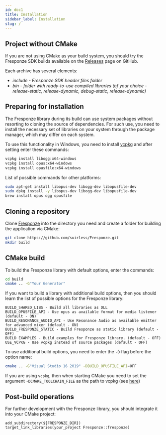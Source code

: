 ```yaml
---
id: doc1
title: Installation
sidebar_label: Installation
slug: /
---
```


## Project without CMake 
If you are not using CMake as your build system, you should try the Fresponze SDK builds available on the [Releases](https://github.com/suirless/Fresponze/releases) page on GitHub.

Each archive has several elements:
* *include - Fresponze SDK header files folder*
* *bin - folder with ready-to-use compiled libraries (of your choice - release-static, release-dynamic, debug-static, release-dynamic)*

## Preparing for installation
The Fresponze library during its build can use system packages without resorting to cloning the source of dependencies. For such use, you need to install the necessary set of libraries on your system through the package manager, which may differ on each system.

To use this functionality in Windows, you need to install [vcpkg](https://docs.microsoft.com/ru-ru/cpp/build/vcpkg?view=vs-2019) and after setting enter these commands:

```sh
vcpkg install libogg:x64-windows
vcpkg install opus:x64-windows
vcpkg install opusfile:x64-windows
```

List of possible commands for other platforms:

```sh
sudo apt-get install libopus-dev libogg-dev libopusfile-dev             // for Debian
sudo dpkg install -y libopus-dev libogg-dev libopusfile-dev             // for Arch
brew install opus ogg opusfile                                          // for macOS with Brew
```

## Cloning a repository

Clone [Fresponze](https://github.com/suirless/Fresponze) into the directory you need and create a folder for building the application via CMake:

```sh
git clone https://github.com/suirless/Fresponze.git
mkdir build
```

## CMake build

To build the Fresponze library with default options, enter the commands:

```sh
cd build
cmake .. -G"Your Generator"
```

If you want to build a library with additional build options, then you should learn the list of possible options for the Fresponze library:

```
BUILD_SHARED_LIBS - Build all libraries as DLL
BUILD_OPUSFILE_API - Use opus as available format for media listener (default - ON)
BUILD_RESONANCE_AUDIO_API - Use Resonance Audio as available emitter for advanced mixer (default - ON)
BUILD_FRESPONZE_STATIC - Build Fresponze as static library (default - OFF)
BUILD_EXAMPLES - Build examples for Fresponze library. (default - OFF)
USE_VCPKG - Use vcpkg instead of source packages (default - OFF)
```

To use additional build options, you need to enter the `-D` flag before the option name:
```sh
cmake .. -G"Visual Studio 16 2019" -DBUILD_OPUSFILE_API=OFF 
```
If you are using `vcpkg`, then when starting CMake you need to set the argument `-DCMAKE_TOOLCHAIN_FILE` as the path to vcpkg (see [here](https://vcpkg.readthedocs.io/en/latest/examples/installing-and-using-packages/#cmake))

## Post-build operations

For further development with the Fresponze library, you should integrate it into your CMake project:
```
add_subdirectory(${FRESPONZE_DIR})
target_link_libraries(your_project Fresponze::fresponze)
```